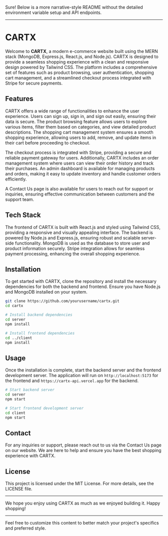 Sure! Below is a more narrative-style README without the detailed environment variable setup and API endpoints.

---

# CARTX

Welcome to **CARTX**, a modern e-commerce website built using the MERN stack (MongoDB, Express.js, React.js, and Node.js). CARTX is designed to provide a seamless shopping experience with a clean and responsive design powered by Tailwind CSS. The platform includes a comprehensive set of features such as product browsing, user authentication, shopping cart management, and a streamlined checkout process integrated with Stripe for secure payments.

## Features

CARTX offers a wide range of functionalities to enhance the user experience. Users can sign up, sign in, and sign out easily, ensuring their data is secure. The product browsing feature allows users to explore various items, filter them based on categories, and view detailed product descriptions. The shopping cart management system ensures a smooth shopping experience, allowing users to add, remove, and update items in their cart before proceeding to checkout.

The checkout process is integrated with Stripe, providing a secure and reliable payment gateway for users. Additionally, CARTX includes an order management system where users can view their order history and track their purchases. An admin dashboard is available for managing products and orders, making it easy to update inventory and handle customer orders efficiently.

A Contact Us page is also available for users to reach out for support or inquiries, ensuring effective communication between customers and the support team.

## Tech Stack

The frontend of CARTX is built with React.js and styled using Tailwind CSS, providing a responsive and visually appealing interface. The backend is powered by Node.js and Express.js, ensuring robust and scalable server-side functionality. MongoDB is used as the database to store user and product information securely. Stripe integration allows for seamless payment processing, enhancing the overall shopping experience.

## Installation

To get started with CARTX, clone the repository and install the necessary dependencies for both the backend and frontend. Ensure you have Node.js and MongoDB installed on your system. 

```bash
git clone https://github.com/yourusername/cartx.git
cd cartx

# Install backend dependencies
cd server
npm install

# Install frontend dependencies
cd ../client
npm install
```

## Usage

Once the installation is complete, start the backend server and the frontend development server. The application will run on `http://localhost:5173` for the frontend and `https://cartx-api.vercel.app` for the backend.

```bash
# Start backend server
cd server
npm start

# Start frontend development server
cd client
npm start
```

## Contact

For any inquiries or support, please reach out to us via the Contact Us page on our website. We are here to help and ensure you have the best shopping experience with CARTX. 

## License

This project is licensed under the MIT License. For more details, see the LICENSE file.

---

We hope you enjoy using CARTX as much as we enjoyed building it. Happy shopping!

---

Feel free to customize this content to better match your project's specifics and preferred style.
